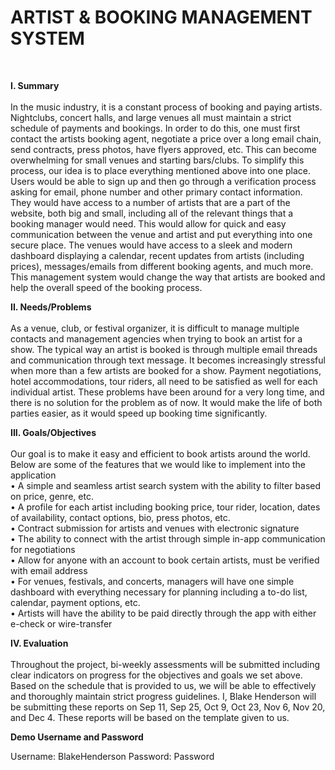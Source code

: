 <strong><h1>ARTIST & BOOKING MANAGEMENT SYSTEM</strong></h1><br/>

<strong>I. Summary</strong><br/><br/>
In the music industry, it is a constant process of booking and paying artists. Nightclubs, concert halls, and large venues all must maintain a strict schedule of payments and bookings. In order to do this, one must first contact the artists booking agent, negotiate a price over a long email chain, send contracts, press photos, have flyers approved, etc. This can become overwhelming for small venues and starting bars/clubs. To simplify this process, our idea is to place everything mentioned above into one place. Users would be able to sign up and then go through a verification process asking for email, phone number and other primary contact information. They would have access to a number of artists that are a part of the website, both big and small, including all of the relevant things that a booking manager would need. This would allow for quick and easy communication between the venue and artist and put everything into one secure place. The venues would have access to a sleek and modern dashboard displaying a calendar, recent updates from artists (including prices), messages/emails from different booking agents, and much more. This management system would change the way that artists are booked and help the overall speed of the booking process. 

<strong>II.	Needs/Problems</strong><br/><br/>
As a venue, club, or festival organizer, it is difficult to manage multiple contacts and management agencies when trying to book an artist for a show. The typical way an artist is booked is through multiple email threads and communication through text message. It becomes increasingly stressful when more than a few artists are booked for a show. Payment negotiations, hotel accommodations, tour riders, all need to be satisfied as well for each individual artist. These problems have been around for a very long time, and there is no solution for the problem as of now. It would make the life of both parties easier, as it would speed up booking time significantly.   

<strong>III.	Goals/Objectives</strong><br/><br/>
Our goal is to make it easy and efficient to book artists around the world. Below are some of the features that we would like to implement into the application<br/>
•	A simple and seamless artist search system with the ability to filter based on price, genre, etc.<br/>
•	A profile for each artist including booking price, tour rider, location, dates of availability, contact options, bio, press photos, etc.<br/>
•	Contract submission for artists and venues with electronic signature<br/>
•	The ability to connect with the artist through simple in-app communication for negotiations<br/>
•	Allow for anyone with an account to book certain artists, must be verified with email address<br/>
•	For venues, festivals, and concerts, managers will have one simple dashboard with everything necessary for planning including a to-do list, calendar, payment options, etc.<br/>
•	Artists will have the ability to be paid directly through the app with either e-check or wire-transfer<br/>

<strong>IV.	Evaluation</strong><br/><br/>
Throughout the project, bi-weekly assessments will be submitted including clear indicators on progress for the objectives and goals we set above. Based on the schedule that is provided to us, we will be able to effectively and thoroughly maintain strict progress guidelines. I, Blake Henderson will be submitting these reports on Sep 11, Sep 25, Oct 9, Oct 23, Nov 6, Nov 20, and Dec 4. These reports will be based on the template given to us. 

<strong>Demo Username and Password</strong>

Username: BlakeHenderson
Password: Password
